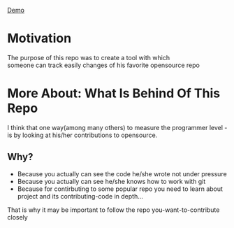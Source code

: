 [Demo](https://shmrh.csb.app/)  

# Motivation
The purpose of this repo was to create a tool with which   
someone can track easily changes of his favorite opensource repo

# More About: What Is Behind Of This Repo
I think that one way(among many others) to measure the programmer level - is by looking at his/her contributions to opensource.  

## Why?
* Because you actually can see the code he/she wrote not under pressure
* Because you actually can see he/she knows how to work with git
* Because for contirbuting to some popular repo you need to learn about project and its contributing-code in depth...  
  
That is why it may be important to follow the repo you-want-to-contribute closely